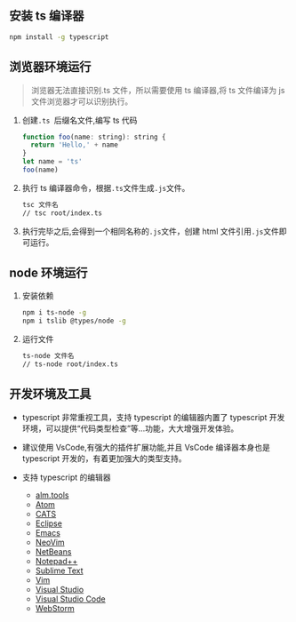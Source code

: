 ## 安装 ts 编译器

```sh
npm install -g typescript
```

## 浏览器环境运行

> 浏览器无法直接识别.ts 文件，所以需要使用 ts 编译器,将 ts 文件编译为 js 文件浏览器才可以识别执行。

1. 创建`.ts `后缀名文件,编写 ts 代码

   ```js
   function foo(name: string): string {
     return 'Hello,' + name
   }
   let name = 'ts'
   foo(name)
   ```

2. 执行 ts 编译器命令，根据`.ts`文件生成`.js`文件。

   ```sh
   tsc 文件名
   // tsc root/index.ts
   ```

3. 执行完毕之后,会得到一个相同名称的`.js`文件，创建 html 文件引用`.js`文件即可运行。

## node 环境运行

1. 安装依赖

   ```sh
   npm i ts-node -g
   npm i tslib @types/node -g
   ```

2. 运行文件

   ```sh
   ts-node 文件名
   // ts-node root/index.ts
   ```

## 开发环境及工具

- typescript 非常重视工具，支持 typescript 的编辑器内置了 typescript 开发环境，可以提供“代码类型检查”等...功能，大大增强开发体验。

- 建议使用 VsCode,有强大的插件扩展功能,并且 VsCode 编译器本身也是 typescript 开发的，有着更加强大的类型支持。

- 支持 typescript 的编辑器

  - [alm.tools](https://github.com/Microsoft/TypeScript/wiki/TypeScript-Editor-Support#alm)
  - [Atom](https://github.com/Microsoft/TypeScript/wiki/TypeScript-Editor-Support#atom)
  - [CATS](https://github.com/Microsoft/TypeScript/wiki/TypeScript-Editor-Support#cats)
  - [Eclipse](https://github.com/Microsoft/TypeScript/wiki/TypeScript-Editor-Support#eclipse)
  - [Emacs](https://github.com/Microsoft/TypeScript/wiki/TypeScript-Editor-Support#emacs)
  - [NeoVim](https://github.com/Microsoft/TypeScript/wiki/TypeScript-Editor-Support#neovim)
  - [NetBeans](https://github.com/Microsoft/TypeScript/wiki/TypeScript-Editor-Support#netbeans)
  - [Notepad++](https://github.com/Microsoft/TypeScript/wiki/TypeScript-Editor-Support#notepad)
  - [Sublime Text](https://github.com/Microsoft/TypeScript/wiki/TypeScript-Editor-Support#sublime-text)
  - [Vim](https://github.com/Microsoft/TypeScript/wiki/TypeScript-Editor-Support#vim)
  - [Visual Studio](https://github.com/Microsoft/TypeScript/wiki/TypeScript-Editor-Support#visual-studio-20132015)
  - [Visual Studio Code](https://github.com/Microsoft/TypeScript/wiki/TypeScript-Editor-Support#visual-studio-code)
  - [WebStorm](https://github.com/Microsoft/TypeScript/wiki/TypeScript-Editor-Support#webstorm)
